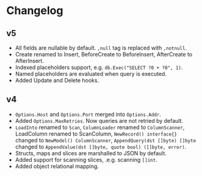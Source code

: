 # Changelog

## v5

 - All fields are nullable by default. `,null` tag is replaced with `,notnull`.
 - Create renamed to Insert, BeforeCreate to BeforeInsert, AfterCreate to AfterInsert.
 - Indexed placeholders support, e.g. `db.Exec("SELECT ?0 + ?0", 1)`.
 - Named placeholders are evaluated when query is executed.
 - Added Update and Delete hooks.

## v4

 - `Options.Host` and `Options.Port` merged into `Options.Addr`.
 - Added `Options.MaxRetries`. Now queries are not retried by default.
 - `LoadInto` renamed to `Scan`, `ColumnLoader` renamed to `ColumnScanner`, LoadColumn renamed to ScanColumn, `NewRecord() interface{}` changed to `NewModel() ColumnScanner`, `AppendQuery(dst []byte) []byte` changed to `AppendValue(dst []byte, quote bool) ([]byte, error)`.
 - Structs, maps and slices are marshalled to JSON by default.
 - Added support for scanning slices, .e.g. scanning `[]int`.
 - Added object relational mapping.
